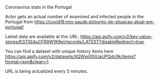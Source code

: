 
Coronavirus stats in the Portugal

Actor gets an actual number of examined and infected people in the Portugal from https://covid19.min-saude.pt/ponto-de-situacao-atual-em-portugal/

Latest data are available at this URL: https://api.apify.com/v2/key-value-stores/K373S4uCFR9W1K8ei/records/LATEST?disableRedirect=true.

You can find a dataset with unique history items here https://api.apify.com/v2/datasets/XQWw0I5IUaUPQdc9k/items?format=json&clean=1.

URL is being actualized every 5 minutes.
